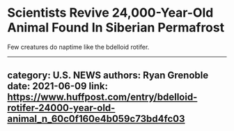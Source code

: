 # Scientists Revive 24,000-Year-Old Animal Found In Siberian Permafrost

Few creatures do naptime like the bdelloid rotifer.

---
category: U.S. NEWS
authors: Ryan Grenoble
date: 2021-06-09
link: https://www.huffpost.com/entry/bdelloid-rotifer-24000-year-old-animal_n_60c0f160e4b059c73bd4fc03
---
